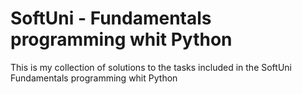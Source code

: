 # SoftUni - Fundamentals programming whit Python
This is my collection of solutions to the tasks included in the SoftUni Fundamentals programming whit Python
